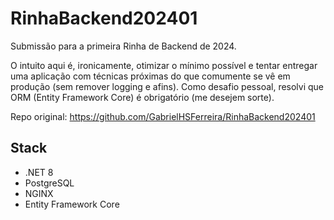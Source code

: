 # RinhaBackend202401

Submissão para a primeira Rinha de Backend de 2024.

O intuito aqui é, ironicamente, otimizar o mínimo possível e tentar entregar uma aplicação com técnicas próximas do que comumente se vê em produção (sem remover logging e afins). Como desafio pessoal, resolvi que ORM (Entity Framework Core) é obrigatório (me desejem sorte).

Repo original: https://github.com/GabrielHSFerreira/RinhaBackend202401

## Stack

- .NET 8
- PostgreSQL
- NGINX
- Entity Framework Core